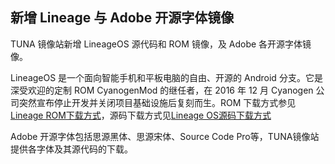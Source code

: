 ## 新增 Lineage 与 Adobe 开源字体镜像

TUNA 镜像站新增 LineageOS 源代码和 ROM 镜像，及 Adobe 各开源字体镜像。

LineageOS 是一个面向智能手机和平板电脑的自由、开源的 Android 分支。它是深受欢迎的定制 ROM CyanogenMod 的继任者，在 2016 年 12 月 Cyanogen 公司突然宣布停止开发并关闭项目基础设施后复刻而生。ROM 下载方式参见[Lineage ROM下载方式](/help/lineage-rom/)，源码下载方式见[Lineage OS源码下载方式](/help/lineageOS/)

Adobe 开源字体包括思源黑体、思源宋体、Source Code Pro等，TUNA镜像站提供各字体及其源代码的下载。
